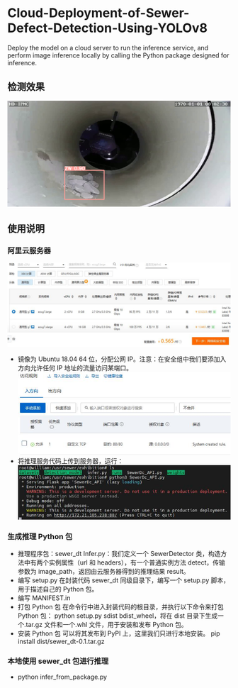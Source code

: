 # Cloud-Deployment-of-Sewer-Defect-Detection-Using-YOLOv8
Deploy the model on a cloud server to run the inference service, and perform image inference locally by calling the Python package designed for inference.

## 检测效果

![功能测试](https://github.com/allrivertosea/Cloud-Deployment-of-Sewer-Defect-Detection-Using-YOLOv8/blob/main/00005518_result.png)


## 使用说明

### 阿里云服务器


![图片](https://github.com/allrivertosea/Cloud-Deployment-of-Sewer-Defect-Detection-Using-YOLOv8/blob/main/pics/%E5%9B%BE%E7%89%87.png)
- 镜像为 Ubuntu 18.04 64 位，分配公网 IP。注意：在安全组中我们要添加入方向允许任何 IP 地址的流量访问某端口。
![图片](https://github.com/allrivertosea/Cloud-Deployment-of-Sewer-Defect-Detection-Using-YOLOv8/blob/main/pics/%E5%9B%BE%E7%89%871.png)
- 将推理服务代码上传到服务器，运行：
![图片](https://github.com/allrivertosea/Cloud-Deployment-of-Sewer-Defect-Detection-Using-YOLOv8/blob/main/pics/%E5%9B%BE%E7%89%872.png)

### 生成推理 Python 包

- 推理程序包：sewer_dt
Infer.py：我们定义一个 SewerDetector 类，构造方法中有两个实例属性（url 和 headers），有一个普通实例方法 detect，传输参数为 image_path，返回由云服务器得到的推理结果
result。
- 编写 setup.py
在封装代码 sewer_dt 同级目录下，编写一个 setup.py 脚本，用于描述自己的 Python 包。
- 编写 MANIFEST.in
- 打包 Python 包
在命令行中进入封装代码的根目录，并执行以下命令来打包 Python 包：
python setup.py sdist bdist_wheel，将在 dist 目录下生成一个.tar.gz 文件和一个.whl 文件，用于安装和发布 Python 包。
- 安装 Python 包
可以将其发布到 PyPI 上，这里我们只进行本地安装。
pip install dist/sewer_dt-0.1.tar.gz
### 本地使用 sewer_dt 包进行推理
- python infer_from_package.py


